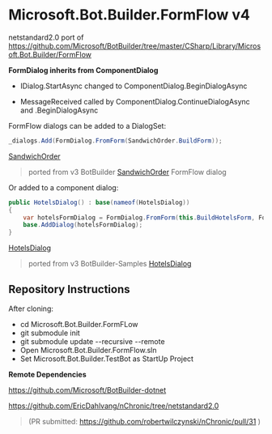 # Microsoft.Bot.Builder.FormFlow v4

netstandard2.0 port of https://github.com/Microsoft/BotBuilder/tree/master/CSharp/Library/Microsoft.Bot.Builder/FormFlow

**FormDialog inherits from ComponentDialog**

  - IDialog<T>.StartAsync changed to ComponentDialog.BeginDialogAsync
  
  - MessageReceived called by ComponentDialog.ContinueDialogAsync and .BeginDialogAsync

FormFlow dialogs can be added to a DialogSet:
```cs
_dialogs.Add(FormDialog.FromForm(SandwichOrder.BuildForm));
```
[SandwichOrder](https://github.com/EricDahlvang/Microsoft.Bot.Builder.FormFlow/blob/master/Sample/Microsoft.Bot.Builder.TestBot/Dialogs/SandwichOrder.cs#L36)
 > ported from v3 BotBuilder [SandwichOrder](https://github.com/Microsoft/BotBuilder/blob/master/CSharp/Samples/SimpleSandwichBot/Sandwich.cs#L33) FormFlow dialog

Or added to a component dialog:
```cs
public HotelsDialog() : base(nameof(HotelsDialog))
{
    var hotelsFormDialog = FormDialog.FromForm(this.BuildHotelsForm, FormOptions.PromptInStart);
    base.AddDialog(hotelsFormDialog);
}
```
[HotelsDialog](https://github.com/EricDahlvang/Microsoft.Bot.Builder.FormFlow/blob/master/Sample/Microsoft.Bot.Builder.TestBot/Dialogs/HotelsDialog.cs#L24)
 > ported from v3 BotBuilder-Samples [HotelsDialog](https://github.com/Microsoft/BotBuilder-Samples/blob/master/CSharp/core-MultiDialogs/Dialogs/HotelsDialog.cs) 


## Repository Instructions

After cloning:

- cd Microsoft.Bot.Builder.FormFLow
- git submodule init
- git submodule update --recursive --remote
- Open Microsoft.Bot.Builder.FormFlow.sln
- Set Microsoft.Bot.Builder.TestBot as StartUp Project

**Remote Dependencies**

  https://github.com/Microsoft/BotBuilder-dotnet
  
  https://github.com/EricDahlvang/nChronic/tree/netstandard2.0 
> (PR submitted: https://github.com/robertwilczynski/nChronic/pull/31 )

